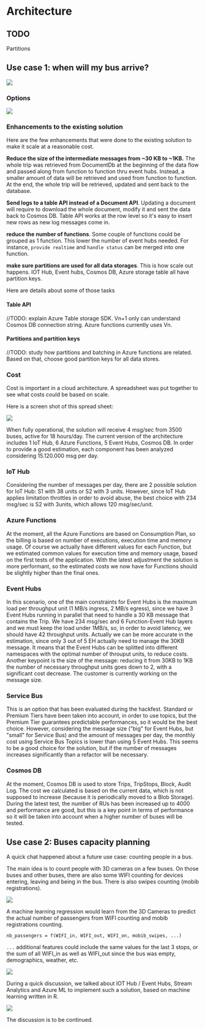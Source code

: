# Architecture

## TODO

Partitions

## Use case 1: when will my bus arrive?

![](img/uc1.jpg)

### Options

![](img/001.png)

### Enhancements to the existing solution

Here are the few enhancements that were done to the existing solution to make it scale at a reasonable cost.

**Reduce the size of the intermediate messages from ~30 KB to ~1KB.** The whole trip was retrieved from DocumentDb at the beginning of the data flow and passed along from function to function thru event hubs. Instead, a smaller amount of data will be retrieved and used from function to function. At the end, the whole trip will be retrieved, updated and sent back to the database.

**Send logs to a table API instead of a Document API**. Updating a document will require to download the whole document, modify it and sent the data back to Cosmos DB. Table API works at the row level so it's easy to insert new rows as new log messages come in. 

**reduce the number of functions**. Some couple of functions could be grouped as 1 function. This lower the number of event hubs needed. For instance, `provide realtime` and `handle status` can be merged into one function.

**make sure partitions are used for all data storages**. This is how scale out happens. IOT Hub, Event hubs, Cosmos DB, Azure storage table all have partition keys.



Here are details about some of those tasks

#### Table API

//TODO: explain Azure Table storage SDK. Vn+1 only can understand Cosmos DB connection string. Azure functions currently uses Vn.

#### Partitions and partition keys

//TODO: study how partitions and batching in Azure functions are related. Based on that, choose good partition keys for all data stores.

### Cost

Cost is important in a cloud architecture. A spreadsheet was put together to see what costs could be based on scale.

Here is a screen shot of this spread sheet: 

![](img/price-estimation.png)

When fully operational, the solution will receive 4 msg/sec from 3500 buses, active for 18 hours/day. The current version of the architecture includes 1 IoT Hub, 6 Azure Functions, 5 Event Hubs, Cosmos DB. In order to provide a good estimation, each component has been analyzed considering 15.120.000 msg per day.

### IoT Hub
Considering the number of messages per day, there are 2 possible solution for IoT Hub: S1 with 38 units or S2 with 3 units. However, since IoT Hub applies limitation throttles in order to avoid abuse, the best choice with 234 msg/sec is S2 with 3units, which allows 120 msg/sec/unit.

### Azure Functions
At the moment, all the Azure Functions are based on Consumption Plan, so the billing is based on number of executions, execution time and memory usage. Of course we actually have different values for each Function, but we estimated common values for execution time and memory usage, based on the first tests of the application. With the latest adjustment the solution is more performant, so the estimated costs we now have for Functions should be slightly higher than the final ones.

### Event Hubs
In this scenario, one of the main constraints for Event Hubs is the maximum load per throughput unit (1 MB/s ingress, 2 MB/s egress), since we have 3 Event Hubs running in parallel that need to handle a 30 KB message that contains the Trip. We have 234 msg/sec and 6 Function-Event Hub layers and we must keep the load under 1MB/s, so, in order to avoid latency, we should have 42 throughput units. 
Actually we can be more accurate in the estimation, since only 3 out of 5 EH actually need to manage the 30KB message. It means that the Event Hubs can be splitted into different namespaces with the optimal number of throuput units, to reduce costs. Another keypoint is the size of the message: reducing it from 30KB to 1KB the number of necessary throughput units goes down to 2, with a significant cost decrease. The customer is currently working on the message size.

### Service Bus 
This is an option that has been evaluated during the hackfest. Standard or Premium Tiers have been taken into account, in order to use topics, but the Premium Tier guarantees predictable performances, so it would be the best choice.
However, considering the message size ("big" for Event Hubs, but "small" for Service Bus) and the amount of messages per day, the monthly cost using Service Bus Topics is lower than using 5 Event Hubs. 
This seems to be a good choice for the solution, but if the number of messages increases significantly than a refactor will be necessary. 

### Cosmos DB
At the moment, Cosmos DB is used to store Trips, TripStops, Block, Audit Log. The cost we calculated is based on the current data, which is not supposed to increase (because it is periodically moved to a Blob Storage). 
During the latest test, the number of RUs has been increased up to 4000 and performance are good, but this is a key point in terms of performance so it will be taken into account when a higher number of buses will be tested.

## Use case 2: Buses capacity planning

A quick chat happened about a future use case: counting people in a bus. 

The main idea is to count people with 3D cameras on a few buses. On those buses and other buses, there are also some WIFI counting for devices entering, leaving and being in the bus. There is also swipes counting (mobib registrations).

[![](img/mobib.jpg)](https://www.delijn.be/nl/vervoerbewijzen/mobib-kaart/mobib.html)

A machine learning regression would learn from the 3D Cameras to predict the actual number of passengers from WIFI counting and mobib registrations counting. 

`nb_passengers = f(WIFI_in, WIFI_out, WIFI_on, mobib_swipes, ...)`

`...` additional features could include the same values for the last 3 stops, or the sum of all WIFI_in as well as WIFI_out since the bus was empty, demographics, weather, etc.

![](img/uc2-001.png)

During a quick discussion, we talked about IOT Hub / Event Hubs, Stream Analytics and Azure ML to implement such a solution, based on machine learning written in R.

![](img/uc2-002.png)

The discussion is to be continued. 